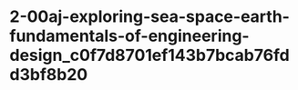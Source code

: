 # 2-00aj-exploring-sea-space-earth-fundamentals-of-engineering-design_c0f7d8701ef143b7bcab76fdd3bf8b20